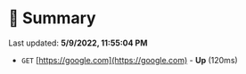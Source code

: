 # 📖 Summary
Last updated: **5/9/2022, 11:55:04 PM**

- `GET` [https://google.com](https://google.com) - **Up** (120ms)
